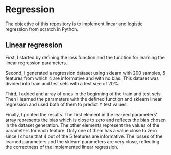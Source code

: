 # Regression

The objective of this repository is to implement linear and logistic regression from scratch in Python.

## Linear regression
First, I started by defining the loss function and the function for learning the linear regression parameters.

Second, I generated a regression dataset using sklearn with 200 samples, 5 features from which 4 are informative and with no bias. This dataset was divided into train and test sets with a test size of 20%.

Third, I added and array of ones in the beginning of the train and test sets. Then I learned the parameters with the defined function and sklearn linear regression and used both of them to predict Y test values.

Finally, I printed the results. The first element in the learned parameters' array represents the bias which is close to zero and reflects the bias chosen in the dataset generation. The other elements represent the values of the parameters for each feature. Only one of them has a value close to zero since I chose that 4 out of the 5 features are informative. The losses of the learned parameters and the sklearn parameters are very close, reflecting the correctness of the implemented linear regression.